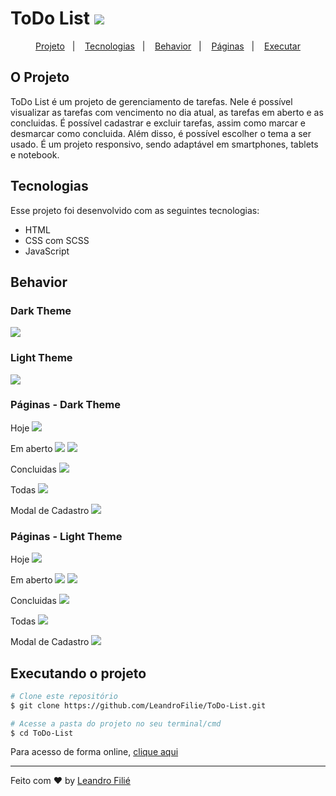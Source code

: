 # ToDo List <img src="./assets/check-circle.svg" />

<p align="center">
  <a href="#o-projeto">Projeto</a>&nbsp;&nbsp;&nbsp;|&nbsp;&nbsp;&nbsp;
  <a href="#tecnologias">Tecnologias</a>&nbsp;&nbsp;&nbsp;|&nbsp;&nbsp;&nbsp;
  <a href="#behavior">Behavior</a>&nbsp;&nbsp;&nbsp;|&nbsp;&nbsp;&nbsp;
  <a href="#behavior">Páginas</a>&nbsp;&nbsp;&nbsp;|&nbsp;&nbsp;&nbsp;
  <a href="#executando-o-projeto">Executar</a>
</p>

## O Projeto
ToDo List é um projeto de gerenciamento de tarefas. Nele é possível visualizar as tarefas com vencimento no dia atual, as tarefas em aberto e as concluidas. É possível cadastrar e excluir tarefas, assim como marcar e desmarcar como concluida. Além disso, é possível escolher o tema a ser usado. É um projeto responsivo, sendo adaptável em smartphones, tablets e notebook.

## Tecnologias

Esse projeto foi desenvolvido com as seguintes tecnologias:

- HTML
- CSS com SCSS
- JavaScript

## Behavior
### Dark Theme
<img src='.github/mockup.png'>

### Light Theme
<img src='.github/mockup-light.png'>

### Páginas - Dark Theme
Hoje
<img src='.github/today-black.png'>

Em aberto
<img src='.github/opened-black.png'>
<img src='.github/opened_toast-black.png'>

Concluidas
<img src='.github/completed-dark.png'>

Todas
<img src='.github/all_black.png'>

Modal de Cadastro
<img src='.github/modal_black.png'>

### Páginas - Light Theme
Hoje
<img src='.github/today.png'>

Em aberto
<img src='.github/opened.png'>
<img src='.github/opened_toast.png'>

Concluidas
<img src='.github/completed.png'>

Todas
<img src='.github/all.png'>

Modal de Cadastro
<img src='.github/modal.png'>

## Executando o projeto

```bash
# Clone este repositório
$ git clone https://github.com/LeandroFilie/ToDo-List.git

# Acesse a pasta do projeto no seu terminal/cmd
$ cd ToDo-List
```
Para acesso de forma online, [clique aqui](https://to-do-list-leandrofilie.vercel.app)

---

Feito com :heart: by [Leandro Filié](https://github.com/LeandroFilie)


